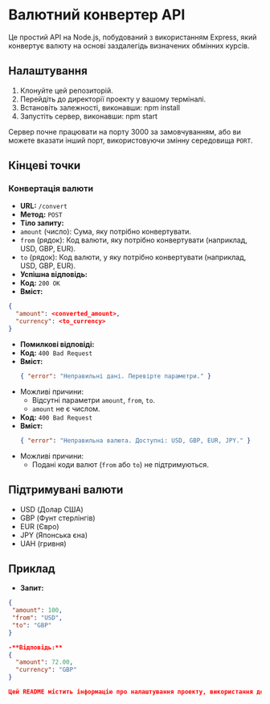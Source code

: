 # Валютний конвертер API

Це простий API на Node.js, побудований з використанням Express, який конвертує валюту на основі заздалегідь визначених обмінних курсів.

## Налаштування

1. Клонуйте цей репозиторій.
2. Перейдіть до директорії проекту у вашому терміналі.
3. Встановіть залежності, виконавши: npm install
4. Запустіть сервер, виконавши: npm start

Сервер почне працювати на порту 3000 за замовчуванням, або ви можете вказати інший порт, використовуючи змінну середовища `PORT`.

## Кінцеві точки

### Конвертація валюти
- **URL:** `/convert`
- **Метод:** `POST`
- **Тіло запиту:**
- `amount` (число): Сума, яку потрібно конвертувати.
- `from` (рядок): Код валюти, яку потрібно конвертувати (наприклад, USD, GBP, EUR).
- `to` (рядок): Код валюти, у яку потрібно конвертувати (наприклад, USD, GBP, EUR).
- **Успішна відповідь:**
- **Код:** `200 OK`
- **Вміст:** 
 ```json
 {
   "amount": <converted_amount>,
   "currency": <to_currency>
 }
 ```
- **Помилкові відповіді:**
- **Код:** `400 Bad Request`
 - **Вміст:** 
   ```json
   { "error": "Неправильні дані. Перевірте параметри." }
   ```
 - Можливі причини:
   - Відсутні параметри `amount`, `from`, `to`.
   - `amount` не є числом.
- **Код:** `400 Bad Request`
 - **Вміст:** 
   ```json
   { "error": "Неправильна валюта. Доступні: USD, GBP, EUR, JPY." }
   ```
 - Можливі причини:
   - Подані коди валют (`from` або `to`) не підтримуються.

## Підтримувані валюти

- USD (Долар США)
- GBP (Фунт стерлінгів)
- EUR (Євро)
- JPY (Японська єна)
- UAH (гривня)
  
## Приклад

- **Запит:**
```json
{
 "amount": 100,
 "from": "USD",
 "to": "GBP"
}

-**Відповідь:**
{
  "amount": 72.00,
  "currency": "GBP"
}

Цей README містить інформацію про налаштування проекту, використання доступних кінцевих точок, підтримувані валюти та приклад запиту та відповіді. Ви можете додатково налаштувати його відповідно до конкретних вимог вашого проекту.

